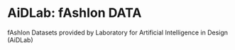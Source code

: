 # AiDLab: fAshIon DATA
fAshIon Datasets provided by Laboratory for Artificial Intelligence in Design (AiDLab)
